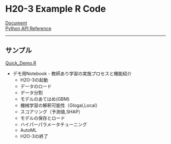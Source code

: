 # H20-3 Example R Code

[Document](https://docs.h2o.ai/h2o/latest-stable/h2o-docs/index.html)  
[Python API Reference](https://h2o-release.s3.amazonaws.com/h2o/rel-zumbo/4/docs-website/h2o-r/docs/index.html)

***
## サンプル

[Quick_Demo.R](Quick_Demo.R)
- デモ用Notebook - 教師あり学習の実施プロセスと機能紹介
  - H2O-3の起動
  - データのロード
  - データ分割
  - モデルのあてはめ(GBM)
  - 機械学習の解釈可能性（Glogal,Local）
  - スコアリング（予測値,SHAP）
  - モデルの保存とロード
  - ハイパーパラメータチューニング
  - AutoML
  - H2O-3の終了

